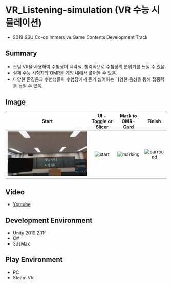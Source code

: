 # VR_Listening-simulation (VR 수능 시뮬레이션)

* 2019 SSU Co-op Immersive Game Contents Development Track


## Summary
* 스팀 VR을 사용하여 수험생이 시각적, 청각적으로 수험장의 분위기를 느낄 수 있음.
* 실제 수능 시험지와 OMR을 게임 내에서 풀어볼 수 있음.
* 다양한 환경음과 수험생들이 수험장에서 듣기 싫어하는 다양한 음성을 통해 집중력을 높일 수 있음.


## Image

|                 Start                 |         UI - Toggle or Slicer         |             Mark to OMR-Card              |                   Finish                    |
| :-----------------------------------: | :-----------------------------------: | :---------------------------------------: | :-----------------------------------------: |
| ![title](./upload/title.jpg?raw=true) | ![start](./upload/start.gif?raw=true) | ![marking](./upload/marking.gif?raw=true) | ![surround](./upload/surround.gif?raw=true) |



## Video

* [Youtube](https://youtu.be/Hgt2C2JZ7UM "Video")


## Development Environment
* Unity 2019.2.11f
* C#
* 3dsMax


## Play Environment
* PC
* Steam VR
